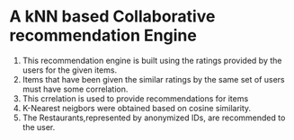 # A kNN based Collaborative recommendation Engine

1) This recommendation engine is built using the ratings provided by the users for the given items. 
2) Items that have been given the similar ratings by the same set of users must have some correlation.
3) This crrelation is used to provide recommendations for items 
4) K-Nearest neigbors were obtained based on cosine similarity.
5) The Restaurants,represented by anonymized IDs, are recommended to the user. 
